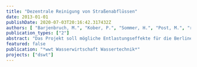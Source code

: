 ```yaml
---
title: "Dezentrale Reinigung von Straßenabflüssen"
date: 2013-01-01
publishDate: 2020-07-03T20:16:42.317432Z
authors: [ "Barjenbruch, M.", "Kober, P.", "Sommer, H.", "Post, M.", "rouault", "Heinzmann, B.", "WeiÃŸ, B." ]
publication_types: ["2"]
abstract: "Das Projekt soll mögliche Entlastungseffekte für die Berliner Gewässer durch Einsatz geeigneter Maßnahmen zur Reinigung von Straßenabläufen aufzeigen."
featured: false
publication: "*wwt Wasserwirtschaft Wassertechnik*"
projects: ["dswt"]
---
```


